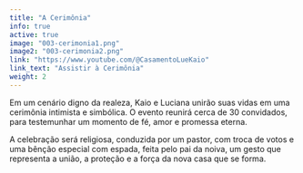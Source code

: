 ```yaml
---
title: "A Cerimônia"
info: true
active: true
image: "003-cerimonia1.png"
image2: "003-cerimonia2.png"
link: "https://www.youtube.com/@CasamentoLueKaio"
link_text: "Assistir à Cerimônia"
weight: 2
---
```


Em um cenário digno da realeza, Kaio e Luciana unirão suas vidas em uma cerimônia intimista e simbólica. O evento reunirá cerca de 30 convidados, para testemunhar um momento de fé, amor e promessa eterna.

A celebração será religiosa, conduzida por um pastor, com troca de votos e uma bênção especial com espada, feita pelo pai da noiva, um gesto que representa a união, a proteção e a força da nova casa que se forma.
